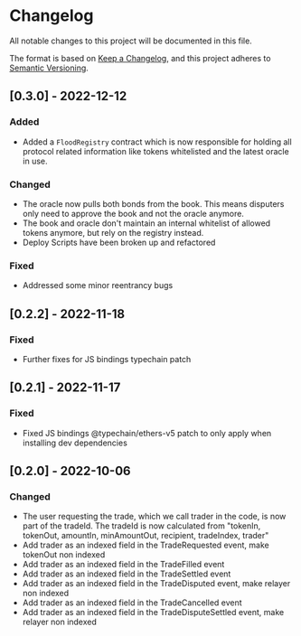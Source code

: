 # Changelog

All notable changes to this project will be documented in this file.

The format is based on [Keep a Changelog](https://keepachangelog.com/en/1.0.0/),
and this project adheres to [Semantic Versioning](https://semver.org/spec/v2.0.0.html).

## [0.3.0] - 2022-12-12

### Added
- Added a `FloodRegistry` contract which is now responsible for holding all protocol related information like tokens whitelisted and the latest oracle in use.


### Changed
- The oracle now pulls both bonds from the book. This means disputers only need to approve the book and not the oracle anymore.
- The book and oracle don't maintain an internal whitelist of allowed tokens anymore, but rely on the registry instead. 
- Deploy Scripts have been broken up and refactored


### Fixed
- Addressed some minor reentrancy bugs

## [0.2.2] - 2022-11-18

### Fixed

- Further fixes for JS bindings typechain patch


## [0.2.1] - 2022-11-17

### Fixed

- Fixed JS bindings @typechain/ethers-v5 patch to only apply when installing dev dependencies


## [0.2.0] - 2022-10-06

### Changed

- The user requesting the trade, which we call trader in the code, is now part of the tradeId.
The tradeId is now calculated from "tokenIn, tokenOut, amountIn, minAmountOut, recipient, tradeIndex, trader" 
- Add trader as an indexed field in the TradeRequested event, make tokenOut non indexed
- Add trader as an indexed field in the TradeFilled event
- Add trader as an indexed field in the TradeSettled event
- Add trader as an indexed field in the TradeDisputed event, make relayer non indexed 
- Add trader as an indexed field in the TradeCancelled event
- Add trader as an indexed field in the TradeDisputeSettled event, make relayer non indexed
